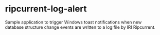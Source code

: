 # ripcurrent-log-alert
Sample application to trigger Windows toast notifications when new database structure change events are written to a log file by IRI Ripcurrent.
